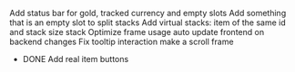 Add status bar for gold, tracked currency and empty slots
Add something that is an empty slot to split stacks
Add virtual stacks: item of the same id and stack size stack
Optimize frame usage
auto update frontend on backend changes
Fix tooltip interaction
make a scroll frame


* DONE
Add real item buttons